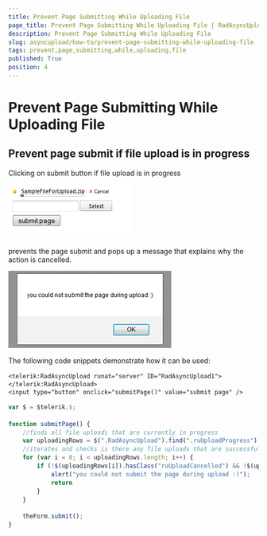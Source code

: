 ```yaml
---
title: Prevent Page Submitting While Uploading File
page_title: Prevent Page Submitting While Uploading File | RadAsyncUpload for ASP.NET AJAX Documentation
description: Prevent Page Submitting While Uploading File
slug: asyncupload/how-to/prevent-page-submitting-while-uploading-file
tags: prevent,page,submitting,while,uploading,file
published: True
position: 4
---
```


# Prevent Page Submitting While Uploading File

## Prevent page submit if file upload is in progress

Clicking on submit button if file upload is in progress

![Prevent page submit while uploading](images/asyncupload_prevent_page_submit_while_uploading.png)

prevents the page submit and pops up a message that explains why the action is cancelled.

![Prevent page submit while uploading errormsg](images/asyncupload_prevent_page_submit_while_uploading_errormsg.png)

The following code snippets demonstrate how it can be used:

````ASPNET
<telerik:RadAsyncUpload runat="server" ID="RadAsyncUpload1">
</telerik:RadAsyncUpload>
<input type="button" onclick="submitPage()" value="submit page" />
````

````JavaScript
var $ = $telerik.$;

function submitPage() {
    //finds all file uploads that are currently in progress
    var uploadingRows = $(".RadAsyncUpload").find(".ruUploadProgress");
    //iterates and checks is there any file uploads that are successfully completed or failed and if yes - pop-up an alert box and prevent page submitting 
    for (var i = 0; i < uploadingRows.length; i++) {
        if (!$(uploadingRows[i]).hasClass("ruUploadCancelled") && !$(uploadingRows[i]).hasClass("ruUploadFailure") && !$(uploadingRows[i]).hasClass("ruUploadSuccess")) {
            alert("you could not submit the page during upload :)");
            return
        }
    }

    theForm.submit();
}
````



